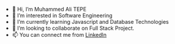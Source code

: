 - 👋 Hi, I’m Muhammed Ali TEPE
- 👀 I’m interested in Software Engineering
- 🌱 I’m currently learning Javascript and Database Technologies
- 💞️ I’m looking to collaborate on Full Stack Project.
- 📫 You can connect me from [LinkedIn](https://www.linkedin.com/in/muhammed-ali-tepe/)

<!---
malitepe/malitepe is a ✨ special ✨ repository because its `README.md` (this file) appears on your GitHub profile.
You can click the Preview link to take a look at your changes.
--->
